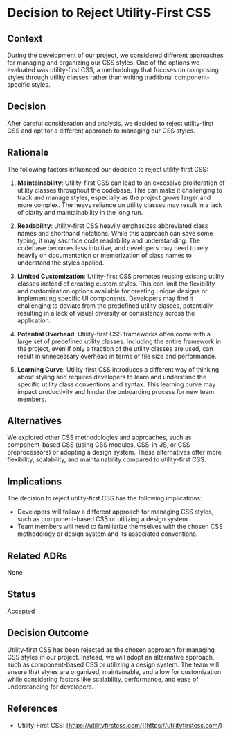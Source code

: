 # Decision to Reject Utility-First CSS

## Context

During the development of our project, we considered different approaches for managing and organizing our CSS styles. One of the options we evaluated was utility-first CSS, a methodology that focuses on composing styles through utility classes rather than writing traditional component-specific styles.

## Decision

After careful consideration and analysis, we decided to reject utility-first CSS and opt for a different approach to managing our CSS styles.

## Rationale

The following factors influenced our decision to reject utility-first CSS:

1. **Maintainability**: Utility-first CSS can lead to an excessive proliferation of utility classes throughout the codebase. This can make it challenging to track and manage styles, especially as the project grows larger and more complex. The heavy reliance on utility classes may result in a lack of clarity and maintainability in the long run.

2. **Readability**: Utility-first CSS heavily emphasizes abbreviated class names and shorthand notations. While this approach can save some typing, it may sacrifice code readability and understanding. The codebase becomes less intuitive, and developers may need to rely heavily on documentation or memorization of class names to understand the styles applied.

3. **Limited Customization**: Utility-first CSS promotes reusing existing utility classes instead of creating custom styles. This can limit the flexibility and customization options available for creating unique designs or implementing specific UI components. Developers may find it challenging to deviate from the predefined utility classes, potentially resulting in a lack of visual diversity or consistency across the application.

4. **Potential Overhead**: Utility-first CSS frameworks often come with a large set of predefined utility classes. Including the entire framework in the project, even if only a fraction of the utility classes are used, can result in unnecessary overhead in terms of file size and performance.

5. **Learning Curve**: Utility-first CSS introduces a different way of thinking about styling and requires developers to learn and understand the specific utility class conventions and syntax. This learning curve may impact productivity and hinder the onboarding process for new team members.

## Alternatives

We explored other CSS methodologies and approaches, such as component-based CSS (using CSS modules, CSS-in-JS, or CSS preprocessors) or adopting a design system. These alternatives offer more flexibility, scalability, and maintainability compared to utility-first CSS.

## Implications

The decision to reject utility-first CSS has the following implications:

- Developers will follow a different approach for managing CSS styles, such as component-based CSS or utilizing a design system.
- Team members will need to familiarize themselves with the chosen CSS methodology or design system and its associated conventions.

## Related ADRs

None

## Status

Accepted

## Decision Outcome

Utility-first CSS has been rejected as the chosen approach for managing CSS styles in our project. Instead, we will adopt an alternative approach, such as component-based CSS or utilizing a design system. The team will ensure that styles are organized, maintainable, and allow for customization while considering factors like scalability, performance, and ease of understanding for developers.

## References

- Utility-First CSS: [https://utilityfirstcss.com/](https://utilityfirstcss.com/)
